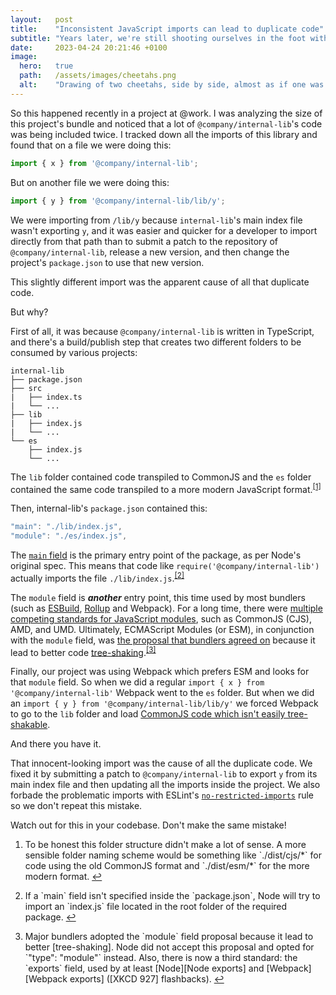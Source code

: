 ```yaml
---
layout:   post
title:    "Inconsistent JavaScript imports can lead to duplicate code"
subtitle: "Years later, we're still shooting ourselves in the foot with CommonJS."
date:     2023-04-24 20:21:46 +0100
image:
  hero:   true
  path:   /assets/images/cheetahs.png
  alt:    "Drawing of two cheetahs, side by side, almost as if one was a clone of the other."
---
```


So this happened recently in a project at @work. I was analyzing the size of this project's bundle and noticed that a lot of `@company/internal-lib`'s code was being included twice. I tracked down all the imports of this library and found that on a file we were doing this:

```ts
import { x } from '@company/internal-lib';
```

But on another file we were doing this:

```ts
import { y } from '@company/internal-lib/lib/y';
```

We were importing from `/lib/y` because `internal-lib`'s main index file wasn't exporting `y`, and it was easier and quicker for a developer to import directly from that path than to submit a patch to the repository of `@company/internal-lib`, release a new version, and then change the project's `package.json` to use that new version.

This slightly different import was the apparent cause of all that duplicate code.

But why?

First of all, it was because `@company/internal-lib` is written in TypeScript, and there's a build/publish step that creates two different folders to be consumed by various projects:

```
internal-lib
├── package.json
├── src
|   ├── index.ts
|   └── ...
├── lib
|   ├── index.js
|   └── ...
└── es
    ├── index.js
    └── ...
```

The `lib` folder contained code transpiled to CommonJS and the `es` folder contained the same code transpiled to a more modern JavaScript format.<sup id="reverse-footnote-1"><a href="#footnote-1" rel="footnote">[1]</a></sup>

Then, internal-lib's `package.json` contained this:

```ts
"main": "./lib/index.js",
"module": "./es/index.js",
```

The [`main` field] is the primary entry point of the package, as per Node's original spec. This means that code like `require('@company/internal-lib')` actually imports the file `./lib/index.js`.<sup id="reverse-footnote-2"><a href="#footnote-2" rel="footnote">[2]</a></sup>

The `module` field is **_another_** entry point, this time used by most bundlers (such as [ESBuild][ESBuild module], [Rollup][Rollup module] and Webpack). For a long time, there were [multiple competing standards for JavaScript modules], such as CommonJS (CJS), AMD, and UMD. Ultimately, ECMAScript Modules (or ESM), in conjunction with the `module` field, was [the proposal that bundlers agreed on] because it lead to better code [tree-shaking].<sup id="reverse-footnote-3"><a href="#footnote-3" rel="footnote">[3]</a></sup>

Finally, our project was using Webpack which prefers ESM and looks for that `module` field. So when we did a regular `import { x } from '@company/internal-lib'` Webpack went to the `es` folder. But when we did an `import { y } from '@company/internal-lib/lib/y'` we forced Webpack to go to the `lib` folder and load [CommonJS code which isn't easily tree-shakable].

And there you have it.

That innocent-looking import was the cause of all the duplicate code. We fixed it by submitting a patch to `@company/internal-lib` to export `y` from its main index file and then updating all the imports inside the project. We also forbade the problematic imports with ESLint's [`no-restricted-imports`] rule so we don't repeat this mistake.

Watch out for this in your codebase. Don't make the same mistake!

<div class="footnotes">
  <ol>
    <li class="footnote" id="footnote-1">
      <p markdown="1">To be honest this folder structure didn't make a lot of sense. A more sensible folder naming scheme would be something like `./dist/cjs/*` for code using the old CommonJS format and `./dist/esm/*` for the more modern format. <a href="#reverse-footnote-1" class="reversefootnote">↩</a></p>
    </li>
    <li class="footnote" id="footnote-2">
      <p markdown="1">If a `main` field isn't specified inside the `package.json`, Node will try to import an `index.js` file located in the root folder of the required package. <a href="#reverse-footnote-2" class="reversefootnote">↩</a></p>
    </li>
    <li class="footnote" id="footnote-3">
      <p markdown="1">Major bundlers adopted the `module` field proposal because it lead to better [tree-shaking]. Node did not accept this proposal and opted for `"type": "module"` instead. Also, there is now a third standard: the `exports` field, used by at least [Node][Node exports] and [Webpack][Webpack exports] ([XKCD 927] flashbacks). <a href="#reverse-footnote-3" class="reversefootnote">↩</a></p>
    </li>
  </ol>
</div>

[`main` field]: https://docs.npmjs.com/cli/v6/configuring-npm/package-json#main
[multiple competing standards for JavaScript modules]: https://dev.to/iggredible/what-the-heck-are-cjs-amd-umd-and-esm-ikm
[ESBuild module]: https://esbuild.github.io/api/#main-fields
[Rollup module]: https://github.com/rollup/rollup/wiki/pkg.module
[the proposal that bundlers agreed on]: https://github.com/dherman/defense-of-dot-js/blob/f31319be735b21739756b87d551f6711bd7aa283/proposal.md
[tree-shaking]: https://webpack.js.org/guides/tree-shaking/
[CommonJS code which isn't easily tree-shakable]: https://web.dev/commonjs-larger-bundles/
[`no-restricted-imports`]: https://eslint.org/docs/latest/rules/no-restricted-imports
[Node exports]: https://nodejs.org/api/packages.html#package-entry-points
[Webpack exports]: https://webpack.js.org/guides/package-exports/
[XKCD 927]: https://xkcd.com/927/
